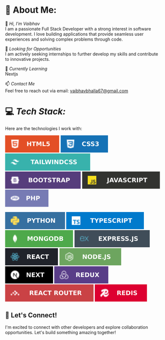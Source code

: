 # 💫 About Me:

👋 *Hi, I’m Vaibhav*  
I am a passionate Full Stack Developer with a strong interest in software development. I love building applications that provide seamless user experiences and solving complex problems through code.

💞 *Looking for Opportunities*  
I am actively seeking internships to further develop my skills and contribute to innovative projects.

🌱 *Currently Learning*  
Nextjs

📫 *Contact Me*  
Feel free to reach out via email: [vaibhavbhalla67@gmail.com](mailto:vaibhavbhalla67@gmail.com)


# 💻 *Tech Stack:*

Here are the technologies I work with:

![HTML](https://raw.githubusercontent.com/vedansh302/SVG/main/html.svg)
![CSS](https://raw.githubusercontent.com/vedansh302/SVG/main/CSS.svg)
![Tailwind CSS](https://raw.githubusercontent.com/vedansh302/SVG/main/tailwindcss.svg)
![Bootstrap](https://raw.githubusercontent.com/vedansh302/SVG/main/bootstrap.svg)
![JavaScript](https://raw.githubusercontent.com/vedansh302/SVG/main/javascript.svg)
![PHP](https://raw.githubusercontent.com/vedansh302/SVG/main/php.svg)

![Python](https://raw.githubusercontent.com/vedansh302/SVG/main/python.svg)
![TypeScript](https://raw.githubusercontent.com/vedansh302/SVG/main/typescript.svg)
![MongoDB](https://raw.githubusercontent.com/vedansh302/SVG/main/mongodb.svg)
![Express.js](https://raw.githubusercontent.com/vedansh302/SVG/main/expressjs.svg)
![React](https://raw.githubusercontent.com/vedansh302/SVG/main/react.svg)
![Node.js](https://raw.githubusercontent.com/vedansh302/SVG/main/nodejs.svg)
![Next.js](https://raw.githubusercontent.com/vedansh302/SVG/main/next.svg)
![Redux](https://raw.githubusercontent.com/vedansh302/SVG/main/redux.svg)
![React Router](https://raw.githubusercontent.com/vedansh302/SVG/main/reactrouter.svg)
![Redis](https://raw.githubusercontent.com/vedansh302/SVG/main/redis.svg)

## 🌟 Let's Connect!
I'm excited to connect with other developers and explore collaboration opportunities. Let's build something amazing together!
